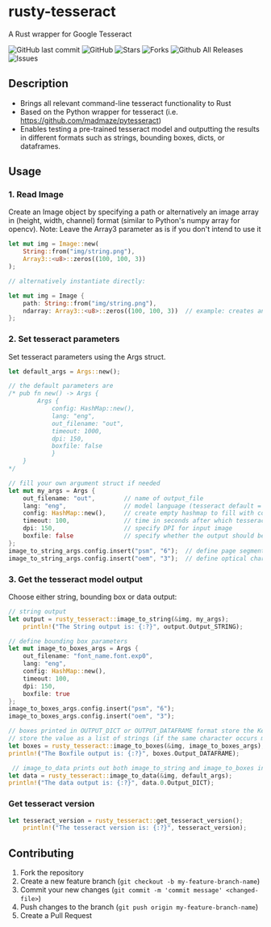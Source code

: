 # rusty-tesseract
A Rust wrapper for Google Tesseract

![GitHub last commit](https://img.shields.io/github/last-commit/thomasgruebl/rusty-tesseract?style=plastic) ![GitHub](https://img.shields.io/github/license/thomasgruebl/phone-scraper?style=plastic) <a style="text-decoration: none" href="https://github.com/thomasgruebl/rusty-tesseract/stargazers">
<img src="https://img.shields.io/github/stars/thomasgruebl/rusty-tesseract.svg?style=plastic" alt="Stars">
</a>
<a style="text-decoration: none" href="https://github.com/thomasgruebl/rusty-tesseract/fork">
<img src="https://img.shields.io/github/forks/thomasgruebl/rusty-tesseract.svg?style=plastic" alt="Forks">
</a>
![Github All Releases](https://img.shields.io/github/downloads/thomasgruebl/rusty-tesseract/total.svg?style=plastic)
<a style="text-decoration: none" href="https://github.com/thomasgruebl/rusty-tesseract/issues">
<img src="https://img.shields.io/github/issues/thomasgruebl/rusty-tesseract.svg?style=plastic" alt="Issues">
</a>

## Description
- Brings all relevant command-line tesseract functionality to Rust
- Based on the Python wrapper for tesseract (i.e. https://github.com/madmaze/pytesseract)
- Enables testing a pre-trained tesseract model and outputting the results in different formats such as strings, bounding boxes, dicts, or dataframes.

## Usage
### 1. Read Image
Create an Image object by specifying a path or alternatively an image array in (height, width, channel) format (similar to Python's numpy array for opencv).
Note: Leave the Array3 parameter as is if you don't intend to use it
```rust
let mut img = Image::new(
    String::from("img/string.png"),
    Array3::<u8>::zeros((100, 100, 3))
);

// alternatively instantiate directly:

let mut img = Image {
    path: String::from("img/string.png"),
    ndarray: Array3::<u8>::zeros((100, 100, 3))  // example: creates an 100x100 pixel image with 3 colour channels (RGB)
};
```

### 2. Set tesseract parameters
Set tesseract parameters using the Args struct. 
```rust
let default_args = Args::new();

// the default parameters are
/* pub fn new() -> Args {
        Args {
            config: HashMap::new(),
            lang: "eng",
            out_filename: "out",
            timeout: 1000,
            dpi: 150,
            boxfile: false
            }
    }
*/

// fill your own argument struct if needed
let mut my_args = Args {
    out_filename: "out",        // name of output_file
    lang: "eng",                // model language (tesseract default = 'eng')
    config: HashMap::new(),     // create empty hashmap to fill with command line parameters such as --psm or --oem (see tesseract --help-extra)
    timeout: 100,               // time in seconds after which tesseract process is killed
    dpi: 150,                   // specify DPI for input image
    boxfile: false              // specify whether the output should be a bounding box or string output
};
image_to_string_args.config.insert("psm", "6");  // define page segmentation mode 6 (i.e. "Assume a single uniform block of text")
image_to_string_args.config.insert("oem", "3");  // define optical character recognition mode 3 (i.e. "Default, based on what is available")
```

### 3. Get the tesseract model output
Choose either string, bounding box or data output:
```rust
// string output
let output = rusty_tesseract::image_to_string(&img, my_args);
    println!("The String output is: {:?}", output.Output_STRING);

// define bounding box parameters
let mut image_to_boxes_args = Args {
    out_filename: "font_name.font.exp0",
    lang: "eng",
    config: HashMap::new(),
    timeout: 100,
    dpi: 150,
    boxfile: true
};
image_to_boxes_args.config.insert("psm", "6");
image_to_boxes_args.config.insert("oem", "3");

// boxes printed in OUTPUT_DICT or OUTPUT_DATAFRAME format store the Key as a string (i.e. the character) and 
// store the value as a list of strings (if the same character occurs more than once)
let boxes = rusty_tesseract::image_to_boxes(&img, image_to_boxes_args);
println!("The Boxfile output is: {:?}", boxes.Output_DATAFRAME);

 // image_to_data prints out both image_to_string and image_to_boxes information + a table with confidences
let data = rusty_tesseract::image_to_data(&img, default_args);
println!("The data output is: {:?}", data.0.Output_DICT);
```

### Get tesseract version
```rust
let tesseract_version = rusty_tesseract::get_tesseract_version();
    println!("The tesseract version is: {:?}", tesseract_version);
```

## Contributing

1. Fork the repository
2. Create a new feature branch (`git checkout -b my-feature-branch-name`)
3. Commit your new changes (`git commit -m 'commit message' <changed-file>`)
4. Push changes to the branch (`git push origin my-feature-branch-name`)
5. Create a Pull Request
